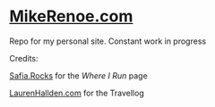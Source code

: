 # [MikeRenoe.com](https://www.mikerenoe.com)
Repo for my personal site. Constant work in progress

Credits:

[Safia.Rocks](https://safia.rocks) for the *Where I Run* page

[LaurenHallden.com](http://laurenhallden.com) for the Travellog
